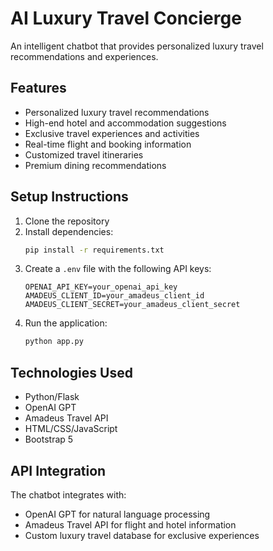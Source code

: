 # AI Luxury Travel Concierge

An intelligent chatbot that provides personalized luxury travel recommendations and experiences.

## Features

- Personalized luxury travel recommendations
- High-end hotel and accommodation suggestions
- Exclusive travel experiences and activities
- Real-time flight and booking information
- Customized travel itineraries
- Premium dining recommendations

## Setup Instructions

1. Clone the repository
2. Install dependencies:
   ```bash
   pip install -r requirements.txt
   ```
3. Create a `.env` file with the following API keys:
   ```
   OPENAI_API_KEY=your_openai_api_key
   AMADEUS_CLIENT_ID=your_amadeus_client_id
   AMADEUS_CLIENT_SECRET=your_amadeus_client_secret
   ```
4. Run the application:
   ```bash
   python app.py
   ```

## Technologies Used

- Python/Flask
- OpenAI GPT
- Amadeus Travel API
- HTML/CSS/JavaScript
- Bootstrap 5

## API Integration

The chatbot integrates with:
- OpenAI GPT for natural language processing
- Amadeus Travel API for flight and hotel information
- Custom luxury travel database for exclusive experiences